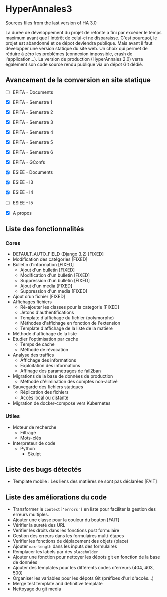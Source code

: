 # HyperAnnales3
Sources files from the last version of HA 3.0

La durée de développement du projet de refonte a fini par excéder le temps maximum avant que l'intérêt de celui-ci ne disparaisse.
C'est pourquoi, le projet est abandonné et ce dépot deviendra publique. Mais avant il faut développer une version statique
du site web. Un choix qui permet de réduire à zéro les problèmes (connexion impossible, crash de l'application...).
La version de production (HyperAnnales 2.0) verra également son code source rendu publique via un dépot Git dédié.

## Avancement de la conversion en site statique
- [ ] EPITA - Documents
- [X] EPITA - Semestre 1
- [X] EPITA - Semestre 2
- [X] EPITA - Semestre 3
- [X] EPITA - Semestre 4
- [X] EPITA - Semestre 5
- [X] EPITA - Semestre 6
- [X] EPITA - GConfs
- [X] ESIEE - Documents
- [X] ESIEE - I3
- [X] ESIEE - I4
- [ ] ESIEE - I5
- [X] A propos



## Liste des fonctionnalités

### Cores
- DEFAULT_AUTO_FIELD (Django 3.2) [FIXED]
- Modification des catégories [FIXED]
- Bulletin d'information [FIXED]
  - Ajout d'un bulletin [FIXED]
  - Modification d'un bulletin [FIXED]
  - Suppression d'un bulletin [FIXED]
  - Ajout d'un media [FIXED]
  - Suppression d'un media [FIXED]
- Ajout d'un fichier [FIXED]
- Affichages fichiers
  - Ré-ajouter les classes pour la categorie [FIXED]
  - Jetons d'authentifications
  - Template d'affichage du fichier (polymorphe)
  - Méthodes d'affichage en fonction de l'extension
  - Template d'affichage de la liste de la matière
- Méthode d'affichage de la liste
- Etudier l'optimisation par cache
  - Temps de cache
  - Méthode de révocation
- Analyse des traffics
  - Affichage des informations
  - Exploitation des informations
  - Affinage des paramètrages de fail2ban
- Migrations de la base de données de production
  - Méthode d'élimination des comptes non-activé
- Sauvegarde des fichiers statiques
  - Réplication des fichiers
  - Accès local ou distante
- Migration de docker-compose vers Kubernetes

### Utiles
- Moteur de recherche
  - Filtrage
  - Mots-clés
- Interpreteur de code
  - Python
    - Skulpt

## Liste des bugs détectés
- Template mobile : Les liens des matières ne sont pas déclarées [FAIT]

## Liste des améliorations du code

- Transformer le `context['errors']` en liste pour faciliter la gestion des erreurs multiples.
- Ajouter une classe pour la couleur du bouton [FAIT]
- Vérifier la sureté des URL
- Verifier les droits dans les fonctions post formulaire
- Gestion des erreurs dans les formulaires multi-étapes
- Verifier les fonctions de déplacement des objets (place)
- Ajouter `max-length` dans les inputs des formulaires
- Remplacer les labels par des `placeholder`
- Ajouter une fonction pour nettoyer les dépots git en fonction de la base de données
- Ajouter des templates pour les différents codes d'erreurs (404, 403, 500)
- Organiser les variables pour les dépots Git (préfixes d'url d'accès...)
- Merge test template and definitive template
- Nettoyage du git media
